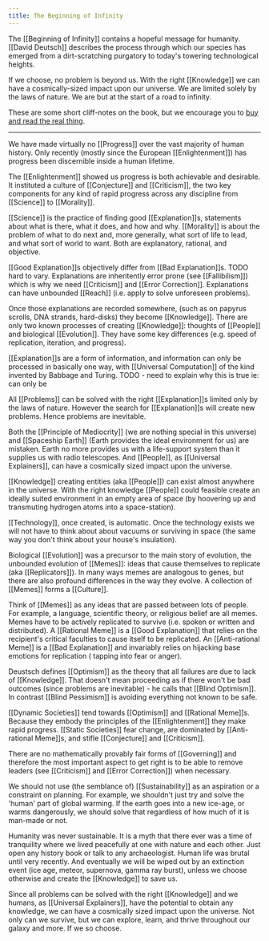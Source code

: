 ```yaml
---
title: The Beginning of Infinity
---
```


The [[Beginning of Infinity]] contains a hopeful message for humanity. [[David Deutsch]] describes the process through which our species has emerged from a dirt-scratching purgatory to today's towering technological heights. 

If we choose, no problem is beyond us. With the right [[Knowledge]] we can have a cosmically-sized impact upon our universe. We are limited solely by the laws of nature. We are but at the start of a road to infinity. 

These are some short cliff-notes on the book, but we encourage you to [buy and read the real thing](https://www.amazon.com/Beginning-Infinity-Explanations-Transform-World/dp/0143121359).

----

We have made virtually no [[Progress]] over the vast majority of human history. Only recently (mostly since the European [[Enlightenment]]) has progress been discernible inside a human lifetime.

The [[Enlightenment]] showed us progress is both achievable and desirable. It instituted a culture of [[Conjecture]] and [[Criticism]], the two key components for any kind of rapid progress across any discipline from [[Science]] to [[Morality]].

[[Science]] is the practice of finding good [[Explanation]]s, statements about what is there, what it does, and how and why. [[Morality]] is about the problem of what to do next and, more generally, what sort of life to lead, and what sort of world to want. Both are explanatory, rational, and objective.

[[Good Explanation]]s objectively differ from [[Bad Explanation]]s. TODO hard to vary. Explanations are inheritently error prone (see [[Fallibilism]]) which is why we need [[Criticism]] and [[Error Correction]]. Explanations can have unbounded [[Reach]] (i.e. apply to solve unforeseen problems).

Once those explanations are recorded somewhere, (such as on papyrus scrolls, DNA strands, hard-disks) they become [[Knowledge]]. There are only two known processes of creating [[Knowledge]]: thoughts of [[People]] and biological [[Evolution]]. They have some key differences (e.g. speed of replication, iteration, and progress).

[[Explanation]]s are a form of information, and information can only be processed in basically one way, with [[Universal Computation]] of the kind invented by Babbage and Turing. TODO - need to explain why this is true ie: can only be

All [[Problems]] can be solved with the right [[Explanation]]s limited only by the laws of nature. However the search for [[Explanation]]s will create new problems. Hence problems are inevitable.

Both the [[Principle of Mediocrity]] (we are nothing special in this universe) and [[Spaceship Earth]] (Earth provides the ideal environment for us) are mistaken. Earth no more provides us with a life-support system than it supplies us with radio telescopes. And [[People]], as [[Universal Explainers]], can have a cosmically sized impact upon the universe.

[[Knowledge]] creating entities (aka [[People]]) can exist almost anywhere in the universe. With the right knowledge [[People]] could feasible create an ideally suited environment in an empty area of space (by hoovering up and transmuting hydrogen atoms into a space-station).

[[Technology]], once created, is automatic. Once the technology exists we will not have to think about about vacuums or surviving in space (the same way you don't think about your house's insulation).

Biological [[Evolution]] was a precursor to the main story of evolution, the unbounded evolution of [[Memes]]: ideas that cause themselves to replicate (aka [[Replicators]]). In many ways memes are analogous to genes, but there are also profound differences in the way they evolve. A collection of [[Memes]] forms a [[Culture]].

Think of [[Memes]] as any ideas that are passed between lots of people. For example, a language, scientific theory, or religious belief are all memes. Memes have to be actively replicated to survive (i.e. spoken or written and distributed). A [[Rational Meme]] is a [[Good Explanation]] that relies on the recipient's critical faculties to cause itself to be replicated. An [[Anti-rational Meme]] is a [[Bad Explanation]] and invariably relies on hijacking base emotions for replication ( tapping into fear or anger).

Deustsch defines [[Optimism]] as the theory that all failures are due to lack of [[Knowledge]]. That doesn't mean proceeding as if there won't be bad outcomes (since problems are inevitable) - he calls that [[Blind Optimism]]. In contrast [[Blind Pessimism]] is avoiding everything not known to be safe.

[[Dynamic Societies]] tend towards [[Optimism]] and [[Rational Meme]]s. Because they embody the principles of the [[Enlightenment]] they make rapid progress. [[Static Societies]] fear change, are dominated by [[Anti-rational Meme]]s, and stifle [[Conjecture]] and [[Criticism]].

There are no mathematically provably fair forms of [[Governing]] and therefore the most important aspect to get right is to be able to remove leaders (see [[Criticism]] and [[Error Correction]]) when necessary.

We should not use (the semblance of) [[Sustainability]] as an aspiration or a constraint on planning. For example, we shouldn't just try and solve the 'human' part of global warming. If the earth goes into a new ice-age, or warms dangerously, we should solve that regardless of how much of it is man-made or not.

Humanity was never sustainable. It is a myth that there ever was a time of tranquility where we lived peacefully at one with nature and each other. Just open any history book or talk to any archaeologist. Human life was brutal until very recently. And eventually we will be wiped out by an extinction event (ice age, meteor, supernova, gamma ray burst), unless we choose otherwise and create the [[Knowledge]] to save us.

Since all problems can be solved with the right [[Knowledge]] and we humans, as [[Universal Explainers]], have the potential to obtain any knowledge, we can have a cosmically sized impact upon the universe. Not only can we survive, but we can explore, learn, and thrive throughout our galaxy and more. If we so choose.